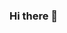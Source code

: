### Hi there 👋

<!--
**lzh-zone/lzh-zone** is a ✨ _special_ ✨ repository because its `README.md` (this file) appears on your GitHub profile.


Here are some ideas to get you started:
[Github Stats](https://github-readme-stats.vercel.app/api?username=lzh-zone&show_icons=true&theme=dark&count_private=true)
[Most Used Languages](https://github-readme-stats.vercel.app/api/top-langs/?username=lzh-zone&theme=dark&layout=compact)
- 🔭 I’m currently working on ...
- 🌱 I’m currently learning ...
- 👯 I’m looking to collaborate on ...
- 🤔 I’m looking for help with ...
- 💬 Ask me about ...
- 📫 How to reach me: ...
- 😄 Pronouns: ...
- ⚡ Fun fact: ...
-->
